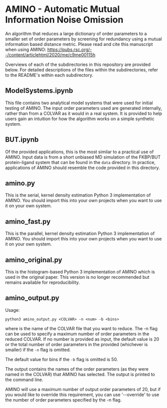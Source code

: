 # AMINO - Automatic Mutual Information Noise Omission
An algorithm that reduces a large dictionary of order parameters to a smaller set of order parameters by screening for redundancy using a mutual information based distance metric. Please read and cite this manuscript when using AMINO:
https://pubs.rsc.org/--/content/articlehtml/2020/me/c9me00115h

Overviews of each of the subdirectories in this repository are provided below. For detailed descriptions of the files within the subdirectories, refer to the README's within each subdirectory.

## ModelSystems.ipynb

This file contains two analytical model systems that were used for initial testing of AMINO. The input order parameters used are generated internally, rather than from a COLVAR as it would in a real system. It is provided to help users gain an intuition for how the algorithm works on a simple synthetic system.

## BUT.ipynb

Of the provided applications, this is the most similar to a practical use of AMINO. Input data is from a short unbiased MD simulation of the FKBP/BUT protein-ligand system that can be found in the `data` directory. In practice, applications of AMINO should resemble the code provided in this directory.

## amino.py

This is the serial, kernel density estimation Python 3 implementation of AMINO. You should import this into your own projects when you want to use it on your own system.

## amino_fast.py

This is the parallel, kernel density estimation Python 3 implementation of AMINO. You should import this into your own projects when you want to use it on your own system.

## amino_original.py

This is the histogram-based Python 3 implementation of AMINO which is used in the original paper. This version is no longer recommended but remains available for reproducibility.

## amino_output.py

Usage:

```text
python3 amino_output.py <COLVAR> -n <num> -b <bins>
```

where <COLVAR> is the name of the COLVAR file that you want to reduce. The -n flag can be used to specify a maximum number of order parameters in the reduced COLVAR. If no number is provided as input, the default value is 20 or the total number of order parameters in the provided <COLVAR> (whichever is smaller) if the `-n` flag is omitted.

The default value for bins if the `-b` flag is omitted is 50.

The output contains the names of the order parameters (as they were named in the COLVAR) that AMINO has selected. The output is printed to the command line.

AMINO will use a maximum number of output order parameters of 20, but if you would like to override this requirement, you can use '--override' to use the number of order parameters specified by the -n flag.
